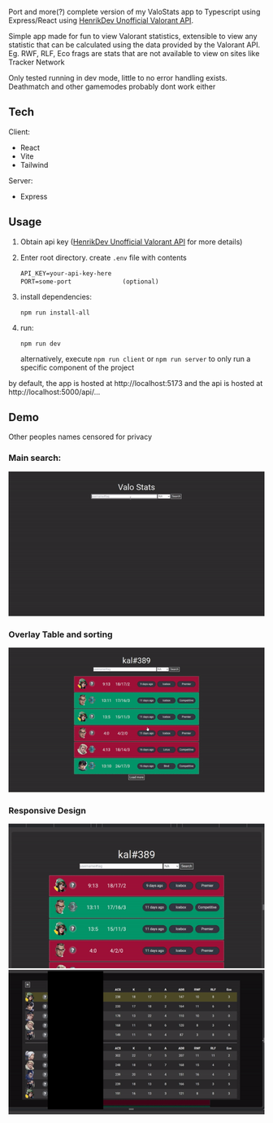Port and more(?) complete version of my ValoStats app to Typescript using Express/React using [HenrikDev Unofficial Valorant API](https://github.com/Henrik-3/unofficial-valorant-api).

Simple app made for fun to view Valorant statistics, extensible to view any statistic that can be calculated using the data provided by the Valorant API. Eg. RWF, RLF, Eco frags are stats that are not available to view on sites like Tracker Network

Only tested running in dev mode, little to no error handling exists. Deathmatch and other gamemodes probably dont work either

## Tech

Client:

- React
- Vite
- Tailwind

Server:

- Express

## Usage

1. Obtain api key ([HenrikDev Unofficial Valorant API](https://github.com/Henrik-3/unofficial-valorant-api) for more details)
1. Enter root directory. create `.env` file with contents
   ```
   API_KEY=your-api-key-here
   PORT=some-port              (optional)
   ```
1. install dependencies:

   ```
   npm run install-all
   ```

1. run:

   ```
   npm run dev
   ```

   alternatively, execute `npm run client` or `npm run server` to only run a specific component of the project

by default, the app is hosted at http://localhost:5173 and the api is hosted at http://localhost:5000/api/...

## Demo

Other peoples names censored for privacy

### Main search:

![demo gif 1](./demogifs/demo1.gif)

### Overlay Table and sorting

![demo gif 2](./demogifs/demo2.gif)

### Responsive Design

![demo gif 3](./demogifs/demo3.gif)
![demo gif 4](./demogifs/demo4.gif)
